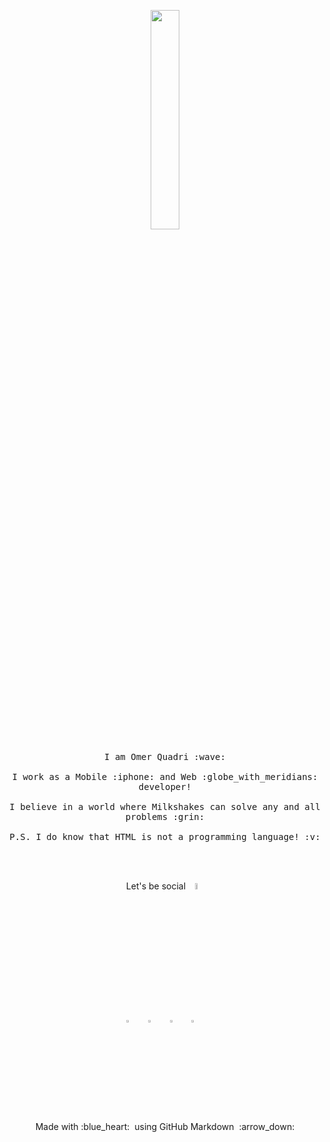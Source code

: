 <p align="center">
  <img src="https://media.giphy.com/media/MeJgB3yMMwIaHmKD4z/giphy.gif" width="30%">
  <br><br>
  <samp>
    I am Omer Quadri :wave:
    <br><br>
    I work as a Mobile :iphone: and Web :globe_with_meridians: developer!
    <br><br>
    I believe in a world where Milkshakes can solve any and all problems :grin:
    <br><br>
    P.S. I do know that HTML is not a programming language! :v:
  </samp>
</p>

<br><br>

<p align="center"> 
  Let's be social <img src="https://github.com/Quadrified/Quadrified/blob/master/Message.svg" width="5%" height="5%" alt="Message">
</p>

<p align="center">
   <a href="https://www.linkedin.com/in/quadrified"><img src="https://github.com/Quadrified/Quadrified/blob/master/linkedin.svg" width="3%" height="3%" alt="LinkedIn"></a> &nbsp; &nbsp;
   <a href="https://twitter.com/quadrified"><img src="https://github.com/Quadrified/Quadrified/blob/master/twitter.svg" width="3%" height="3%" alt="Twitter"></a> &nbsp; &nbsp;
   <a href="https://instagram.com/quadrified"><img src="https://github.com/Quadrified/Quadrified/blob/master/instagram.svg" width="3%" height="3%" alt="Instagram"></a> &nbsp; &nbsp;
   <a href="https://api.whatsapp.com/send?phone=7330770559"><img src="https://github.com/Quadrified/Quadrified/blob/master/whatsapp.svg" width="3%" height="3%" alt="Whatsapp"></a> &nbsp; &nbsp;
</p>

<br>

<p align="center">
  Made with :blue_heart: &nbsp;using GitHub Markdown &nbsp;:arrow_down:
</p>
<!--
**Quadrified/Quadrified** is a ✨ _special_ ✨ repository because its `README.md` (this file) appears on your GitHub profile.

Here are some ideas to get you started:

- 🔭 I’m currently working on ...
- 🌱 I’m currently learning ...
- 👯 I’m looking to collaborate on ...
- 🤔 I’m looking for help with ...
- 💬 Ask me about ...
- 📫 How to reach me: ...
- 😄 Pronouns: ...
- ⚡ Fun fact: ...
-->
